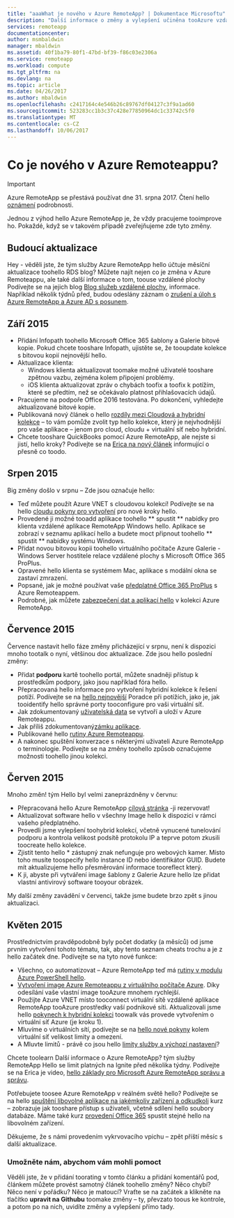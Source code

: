 ```yaml
---
title: "aaaWhat je nového v Azure RemoteApp? | Dokumentace Microsoftu"
description: "Další informace o změny a vylepšení učiněna tooAzure vzdálené aplikace RemoteApp"
services: remoteapp
documentationcenter: 
author: msmbaldwin
manager: mbaldwin
ms.assetid: 40f1ba79-80f1-47bd-bf39-f86c03e2306a
ms.service: remoteapp
ms.workload: compute
ms.tgt_pltfrm: na
ms.devlang: na
ms.topic: article
ms.date: 04/26/2017
ms.author: mbaldwin
ms.openlocfilehash: c2417164c4e546b26c89767df04127c3f9a1ad60
ms.sourcegitcommit: 523283cc1b3c37c428e77850964dc1c33742c5f0
ms.translationtype: MT
ms.contentlocale: cs-CZ
ms.lasthandoff: 10/06/2017
---
```

# <a name="whats-new-in-azure-remoteapp"></a>Co je nového v Azure Remoteappu?
> [!IMPORTANT]
> Azure RemoteApp se přestává používat dne 31. srpna 2017. Čtení hello [oznámení](https://go.microsoft.com/fwlink/?linkid=821148) podrobnosti.
> 
> 

Jednou z výhod hello Azure RemoteApp je, že vždy pracujeme tooimprove ho. Pokaždé, když se v takovém případě zveřejňujeme zde tyto změny.

## <a name="future-updates"></a>Budoucí aktualizace
Hey - věděli jste, že tým služby Azure RemoteApp hello účtuje měsíční aktualizace toohello RDS blog? Můžete najít nejen co je změna v Azure Remoteappu, ale také další informace o tom, toouse vzdálené plochy Podívejte se na jejich blog [Blog služeb vzdálené plochy](https://blogs.msdn.microsoft.com/rds/), informace. Například několik týdnů před, budou odeslány záznam o [zrušení a úloh s Azure RemoteApp a Azure AD s posunem](https://blogs.msdn.microsoft.com/rds/2016/01/19/lift-and-shift-your-workloads-with-azure-remoteapp-and-azure-ad-domain-services/).

## <a name="september-2015"></a>Září 2015
* Přidání Infopath toohello Microsoft Office 365 šablony a Galerie bitové kopie. Pokud chcete tooshare Infopath, ujistěte se, že tooupdate kolekce s bitovou kopií nejnovější hello.
* Aktualizace klienta:
  * Windows klienta aktualizovat toomake možné uživatelé tooshare zpětnou vazbu, zejména kolem připojení problémy.
  * iOS klienta aktualizovat zpráv o chybách toofix a toofix k potížím, které se předtím, než se očekávalo platnost přihlašovacích údajů.
* Pracujeme na podpoře Office 2016 testována. Po dokončení, vyhledejte aktualizované bitové kopie.
* Publikovaná nový článek o hello [rozdíly mezi Cloudová a hybridní kolekce](remoteapp-collections.md) – to vám pomůže zvolit typ hello kolekce, který je nejvhodnější pro vaše aplikace – jenom pro cloud, cloudu + virtuální síť nebo hybridní.
* Chcete tooshare QuickBooks pomocí Azure RemoteApp, ale nejste si jistí, hello kroky? Podívejte se na [Erica na nový článek](remoteapp-quickbooks.md) informující o přesně co toodo.

## <a name="august-2015"></a>Srpen 2015
Big změny došlo v srpnu – Zde jsou označuje hello:

* Teď můžete použít Azure VNET s cloudovou kolekcí! Podívejte se na hello [cloudu pokyny pro vytvoření](remoteapp-create-cloud-deployment.md) pro nové kroky hello.
* Provedené ji možné tooadd aplikace toohello ** spustit ** nabídky pro klienta vzdálené aplikace RemoteApp Windows hello. Aplikace se zobrazí v seznamu aplikací hello a budete moct připnout toohello ** spustit ** nabídky systému Windows.
* Přidat novou bitovou kopii toohello virtuálního počítače Azure Galerie - Windows Server hostitele relace vzdálené plochy s Microsoft Office 365 ProPlus.
* Opravené hello klienta se systémem Mac, aplikace s modální okna se zastaví zmrazení.
* Popsané, jak je možné používat vaše [předplatné Office 365 ProPlus](remoteapp-officesubscription.md) s Azure Remoteappem.
* Podrobné, jak můžete [zabezpečení dat a aplikací hello](remoteapp-secure.md) v kolekci Azure RemoteApp.

## <a name="july-2015"></a>Července 2015
Července nastavit hello fáze změny přicházející v srpnu, není k dispozici mnoho tootalk o nyní, většinou doc aktualizace. Zde jsou hello poslední změny:

* Přidat **podporu** kartě toohello portál, můžete snadněji přístup k prostředkům podpory, jako jsou například fóra hello.
* Přepracovaná hello informace pro vytvoření hybridní kolekce k řešení potíží. Podívejte se na [hello nejnovější](remoteapp-hybridtrouble.md) Poradce při potížích, jako je, jak tooidentify hello správné porty tooconfigure pro vaši virtuální síť.
* Jak zdokumentovaný [uživatelská data](remoteapp-upd.md) se vytvoří a uloží v Azure Remoteappu.
* Jak příliš zdokumentovaný[zámku aplikace](remoteapp-secure.md).
* Publikované hello [rutiny Azure Remoteappu](https://msdn.microsoft.com/library/mt428031.aspx).
* A nakonec spuštění konverzace s některými uživateli Azure RemoteApp o terminologie. Podívejte se na změny toohello způsob označujeme možnosti toohello jinou kolekci.

## <a name="june-2015"></a>Červen 2015
Mnoho změn! tým Hello byl velmi zaneprázdněny v červnu:

* Přepracovaná hello Azure RemoteApp [cílová stránka](https://www.remoteapp.windowsazure.com/) -ji rezervovat!
* Aktualizovat software hello v všechny Image hello k dispozici v rámci vašeho předplatného.
* Provedli jsme vylepšení toohybrid kolekcí, včetně vynucené tunelování podporu a kontrola velikost podsítě protokolu IP a teprve potom zkusili toocreate hello kolekce.
* Zjistit tento hello * zástupný znak nefunguje pro webových kamer. Místo toho musíte toospecify hello instance ID nebo identifikátor GUID. Budete mít aktualizujeme hello přesměrování informace tooreflect který.
* K ji, abyste při vytváření image šablony z Galerie Azure hello lze přidat vlastní antivirový software tooyour obrázek.

My další změny zavádění v červenci, takže jsme budete brzo zpět s jinou aktualizaci.

## <a name="may-2015"></a>Květen 2015
Prostřednictvím pravděpodobně byly počet dodatky (a měsíců) od jsme prvním vytvoření tohoto tématu, tak, aby tento seznam cheats trochu a je z hello začátek dne. Podívejte se na tyto nové funkce:

* Všechno, co automatizovat – Azure RemoteApp teď má [rutiny v modulu Azure PowerShell hello](remoteapp-tutorial-arawithpowershell.md).
* [Vytvoření image Azure Remoteappu z virtuálního počítače Azure](remoteapp-image-on-azurevm.md). Díky odesílání vaše vlastní image tooAzure mnohem rychlejší.
* Použijte Azure VNET místo tooconnect virtuální sítě vzdálené aplikace RemoteApp tooAzure prostředky vaší podnikové síti. Aktualizovali jsme hello [pokynech k hybridní kolekci](remoteapp-create-hybrid-deployment.md) toowalk vás provede vytvořením o virtuální síť Azure (je kroku 1).
* Mluvíme o virtuálních sítí, podívejte se na [hello nové pokyny](remoteapp-vnetsizing.md) kolem virtuální síť velikost limity a omezení.
* A Mluvte limitů - právě co jsou hello [limity služby a výchozí nastavení](../azure-subscription-service-limits.md)?

Chcete toolearn Další informace o Azure RemoteApp? tým služby RemoteApp Hello se limit platných na Ignite před několika týdny. Podívejte se na Erica je video, [hello základy pro Microsoft Azure RemoteApp správu a správu](http://channel9.msdn.com/Events/Ignite/2015/BRK3868).

Potřebujete toosee Azure RemoteApp v reálném světě hello? Podívejte se na hello [spuštění libovolné aplikace na jakémkoliv zařízení a odkudkoli](remoteapp-anyapp.md) kurz – zobrazuje jak tooshare přístup s uživateli, včetně sdílení hello soubory databáze. Máme také kurz [provedení Office 365](remoteapp-tutorial-o365anywhere.md) spustit stejné hello na libovolném zařízení.

Děkujeme, že s námi provedením vykrvovacího vpichu – zpět příští měsíc s další aktualizace.

### <a name="help-us-help-you"></a>Umožněte nám, abychom vám mohli pomoct
Věděli jste, že v přidání toorating v tomto článku a přidání komentářů pod, článkem můžete provést samotný článek toohello změny? Něco chybí? Něco není v pořádku? Něco je matoucí? Vraťte se na začátek a klikněte na tlačítko **upravit na Githubu** toomake změny – ty, převzato toous ke kontrole, a potom po na nich, uvidíte změny a vylepšení přímo tady.

